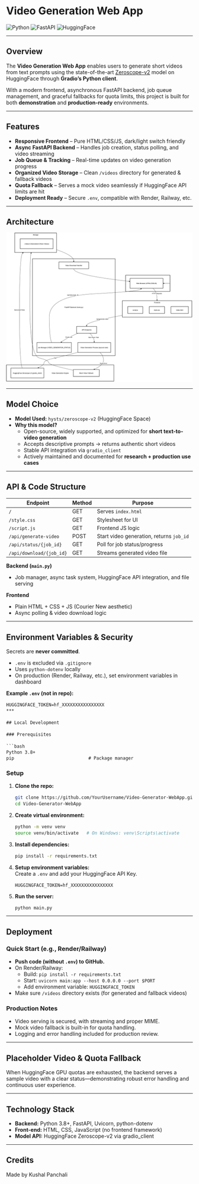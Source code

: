 # Video Generation Web App

![Python](https://img.shields.io/badge/Python-3.8%2B-blue)
![FastAPI](https://img.shields.io/badge/FastAPI-async%20API-green)
![HuggingFace](https://img.shields.io/badge/HuggingFace-Zeroscope--v2-orange)


---

## Overview

The **Video Generation Web App** enables users to generate short videos from text prompts using the state-of-the-art [Zeroscope-v2](https://huggingface.co/hysts/zeroscope-v2) model on HuggingFace through **Gradio’s Python client**.  

With a modern frontend, asynchronous FastAPI backend, job queue management, and graceful fallbacks for quota limits, this project is built for both **demonstration** and **production-ready** environments.

---
## Features

- **Responsive Frontend** – Pure HTML/CSS/JS, dark/light switch friendly  
- **Async FastAPI Backend** – Handles job creation, status polling, and video streaming  
- **Job Queue & Tracking** – Real-time updates on video generation progress  
- **Organized Video Storage** – Clean `/videos` directory for generated & fallback videos  
- **Quota Fallback** – Serves a mock video seamlessly if HuggingFace API limits are hit  
- **Deployment Ready** – Secure `.env`, compatible with Render, Railway, etc.  

---

## Architecture

![Architecture](assets/VGWA_architecture.svg)

---

## Model Choice

- **Model Used:** `hysts/zeroscope-v2` (HuggingFace Space)  
- **Why this model?**  
  - Open-source, widely supported, and optimized for **short text-to-video generation**  
  - Accepts descriptive prompts → returns authentic short videos  
  - Stable API integration via `gradio_client`  
  - Actively maintained and documented for **research + production use cases**  

---

## API & Code Structure

| Endpoint                  | Method | Purpose                                 |
|---------------------------|--------|-----------------------------------------|
| `/`                       | GET    | Serves `index.html`                     |
| `/style.css`              | GET    | Stylesheet for UI                       |
| `/script.js`              | GET    | Frontend JS logic                       |
| `/api/generate-video`     | POST   | Start video generation, returns `job_id`|
| `/api/status/{job_id}`    | GET    | Poll for job status/progress            |
| `/api/download/{job_id}`  | GET    | Streams generated video file            |

**Backend (`main.py`)**  
- Job manager, async task system, HuggingFace API integration, and file serving  

**Frontend**  
- Plain HTML + CSS + JS (Courier New aesthetic)  
- Async polling & video download logic  

---

## Environment Variables & Security

Secrets are **never committed**.  

- `.env` is excluded via `.gitignore`  
- Uses `python-dotenv` locally  
- On production (Render, Railway, etc.), set environment variables in dashboard  

**Example `.env` (not in repo):**
```env
HUGGINGFACE_TOKEN=hf_XXXXXXXXXXXXXXXX
***

## Local Development

### Prerequisites

```bash
Python 3.8+
pip                            # Package manager
```

### Setup

1. **Clone the repo:**
    ```bash
    git clone https://github.com/YourUsername/Video-Generator-WebApp.git
    cd Video-Generator-WebApp
    ```

2. **Create virtual environment:**
    ```bash
    python -m venv venv
    source venv/bin/activate   # On Windows: venv\Scripts\activate
    ```

3. **Install dependencies:**
    ```bash
    pip install -r requirements.txt
    ```

4. **Setup environment variables:**  
   Create a `.env` and add your HuggingFace API Key.
    ```
    HUGGINGFACE_TOKEN=hf_XXXXXXXXXXXXXXXX
    ```

5. **Run the server:**
    ```bash
    python main.py
    ```

***

## Deployment

### Quick Start (e.g., Render/Railway)

- **Push code (without `.env`) to GitHub.**
- On Render/Railway:
  - Build: `pip install -r requirements.txt`
  - Start: `uvicorn main:app --host 0.0.0.0 --port $PORT`
  - Add environment variable: `HUGGINGFACE_TOKEN`
- Make sure `/videos` directory exists (for generated and fallback videos)

### Production Notes

- Video serving is secured, with streaming and proper MIME.
- Mock video fallback is built-in for quota handling.
- Logging and error handling included for production review.

***

## Placeholder Video & Quota Fallback

When HuggingFace GPU quotas are exhausted, the backend serves a sample video with a clear status—demonstrating robust error handling and continuous user experience.

***

## Technology Stack

- **Backend:** Python 3.8+, FastAPI, Uvicorn, python-dotenv
- **Front-end:** HTML, CSS, JavaScript (no frontend framework)
- **Model API:** HuggingFace Zeroscope-v2 via gradio_client

***


## Credits

Made by Kushal Panchali



